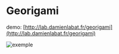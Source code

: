 # Georigami
demo: [http://lab.damienlabat.fr/georigami](http://lab.damienlabat.fr/georigami)

![exemple](http://farm9.staticflickr.com/8384/8631448778_28c43576fc_m.jpg)
